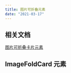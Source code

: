 ```yaml
---
title: 图片可折叠元素
date: "2021-03-17"
---
```


## 相关文档

[图片可折叠卡片元素](/apis/direct-api-element/image-fold-card.html)


## ImageFoldCard 元素

<ClientOnly>
  <DebugPageImageFoldCard/>
</ClientOnly>
